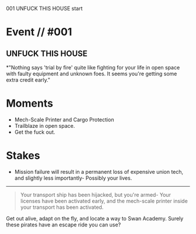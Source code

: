 001
UNFUCK THIS HOUSE
start

# Event // #001

## UNFUCK THIS HOUSE

*"Nothing says 'trial by fire' quite like fighting for your life in open space with faulty equipment and unknown foes. It seems you're getting some extra credit early."

# Moments

- Mech-Scale Printer and Cargo Protection
- Trailblaze in open space.
- Get the fuck out.

# Stakes

- Mission failure will result in a permanent loss of expensive union tech, and slightly less importantly- Possibly your lives.

---

> Your transport ship has been hijacked, but you're armed- Your licenses have been activated early, and the mech-scale printer inside your transport has been activated.

Get out alive, adapt on the fly, and locate a way to Swan Academy. Surely these pirates have an escape ride you can use?